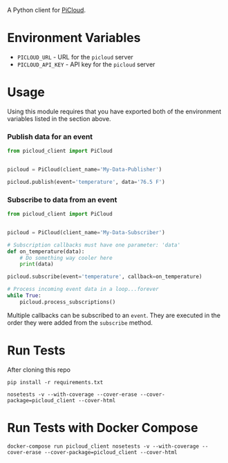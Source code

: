 A Python client for [PiCloud](https://github.com/exitcodezero/picloud).



Environment Variables
====================

* `PICLOUD_URL` - URL for the `picloud` server
* `PICLOUD_API_KEY` - API key for the `picloud` server



Usage
====================

Using this module requires that you have exported both of the environment variables listed in the section above.


### Publish data for an event

```python
from picloud_client import PiCloud


picloud = PiCloud(client_name='My-Data-Publisher')

picloud.publish(event='temperature', data='76.5 F')
```


### Subscribe to data from an event

```python
from picloud_client import PiCloud


picloud = PiCloud(client_name='My-Data-Subscriber')

# Subscription callbacks must have one parameter: 'data'
def on_temperature(data):
    # Do something way cooler here
    print(data)

picloud.subscribe(event='temperature', callback=on_temperature)

# Process incoming event data in a loop...forever
while True:
    picloud.process_subscriptions()
```

Multiple callbacks can be subscribed to an `event`. They are executed in the order they were added from the `subscribe` method.



Run Tests
====================

After cloning this repo

```
pip install -r requirements.txt
```

```
nosetests -v --with-coverage --cover-erase --cover-package=picloud_client --cover-html
```


Run Tests with Docker Compose
====================

```
docker-compose run picloud_client nosetests -v --with-coverage --cover-erase --cover-package=picloud_client --cover-html
```
